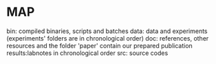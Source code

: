 MAP
===
bin:	compiled binaries, scripts and batches 
data:	data and experiments (experiments' folders are in chronological order)
doc:	references, other resources and the folder 'paper' contain our prepared publication
results:labnotes in chronological order
src:	source codes
